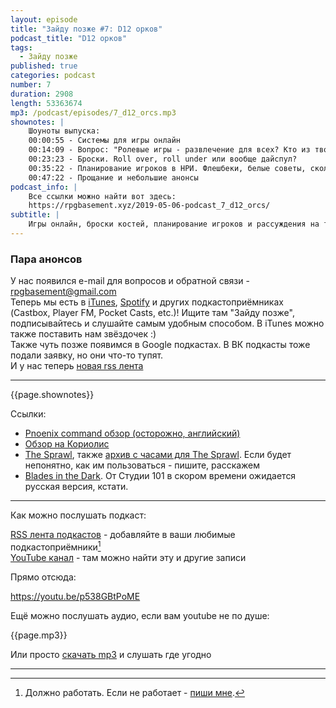 ```yaml
---
layout: episode
title: "Зайду позже #7: D12 орков"
podcast_title: "D12 орков"
tags:
  - Зайду позже
published: true
categories: podcast
number: 7
duration: 2908
length: 53363674
mp3: /podcast/episodes/7_d12_orcs.mp3
shownotes: |
    Шоуноты выпуска:  
    00:00:55 - Системы для игры онлайн  
    00:14:09 - Вопрос: "Ролевые игры - развлечение для всех? Кто из твоего окружения потенциально может заинтересоваться этим хобби?" (Маса)  
    00:23:23 - Броски. Roll over, roll under или вообще дайспул?  
    00:35:22 - Планирование игроков в НРИ. Флешбеки, белые советы, сколько по времени уделять планированию и тому подобное  
    00:47:22 - Прощание и небольшие анонсы  
podcast_info: |
    Все ссылки можно найти вот здесь:
    https://rpgbasement.xyz/2019-05-06-podcast_7_d12_orcs/
subtitle: |
    Игры онлайн, броски костей, планирование игроков и рассуждения на тему: "Является ли НРИ хобби для всех?"
---
```


### Пара анонсов

У нас появился e-mail для вопросов и обратной связи - rpgbasement@gmail.com  
Теперь мы есть в [iTunes](https://podcasts.apple.com/ru/podcast/%D0%B7%D0%B0%D0%B9%D0%B4%D1%83-%D0%BF%D0%BE%D0%B7%D0%B6%D0%B5/id1461711366?l=en), [Spotify](https://open.spotify.com/show/1xnWPuuDFEgA2XL3budRcI?si=uIeeqkaeQ7mLGN-sHOM3RQ) и других подкастоприёмниках (Castbox, Player FM, Pocket Casts, etc.)! Ищите там "Зайду позже", подписывайтесь и слушайте самым удобным способом. В iTunes можно также поставить нам звёздочек :)  
Также чуть позже появимся в Google подкастах. В ВК подкасты тоже подали заявку, но они что-то тупят.  
И у нас теперь [новая rss лента](https://rpgbasement.xyz/podcast/zp-feed.xml)

---

{{page.shownotes}}

Ссылки:  
 - [Pnoenix command обзор (осторожно, английский)](https://projects.inklesspen.com/fatal-and-friends/latwpiat/phoenix-command-small-arms-combat-system/)  
 - [Обзор на Кориолис](https://rpgbasement.xyz/2018-08-18-corvalolis/)  
 - [The Sprawl](https://www.drivethrurpg.com/product/171286/The-Sprawl----MIDNIGHT), также [архив с часами для The Sprawl](/podcast/files/7_Sprawl_Clocks.zip). Если будет непонятно, как им пользоваться - пишите, расскажем  
 - [Blades in the Dark](https://www.evilhat.com/home/blades-in-the-dark/). От Студии 101 в скором времени ожидается русская версия, кстати.  

---

Как можно послушать подкаст:

[RSS лента подкастов](/podcast/zp-feed.xml) - добавляйте в ваши любимые подкастоприёмники[^1]  
[YouTube канал](https://www.youtube.com/channel/UCr-09bDJ9wvDxTMmotgOeFg) - там можно найти эту и другие записи

Прямо отсюда:

https://youtu.be/p538GBtPoME

Ещё можно послушать аудио, если вам youtube не по душе:

{{page.mp3}}

Или просто [скачать mp3]({{page.mp3}}) и слушать где угодно

---

[^1]: Должно работать. Если не работает - [пиши мне](https://t.me/wunderwaffla).
